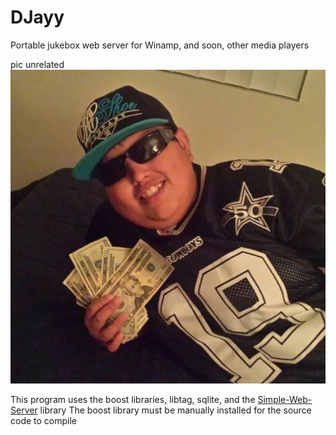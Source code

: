 # DJayy
Portable jukebox web server for Winamp, and soon, other media players

pic unrelated
![alt tag](https://raw.githubusercontent.com/lufinkey/DJayy/master/icon.png)

This program uses the boost libraries, libtag, sqlite, and the [Simple-Web-Server](https://github.com/eidheim/Simple-Web-Server) library
The boost library must be manually installed for the source code to compile
